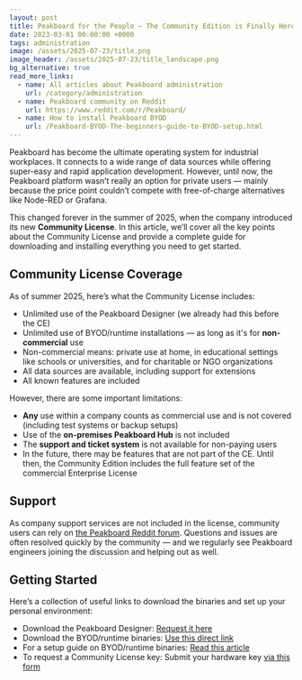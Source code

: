```yaml
---
layout: post
title: Peakboard for the People — The Community Edition is Finally Here
date: 2023-03-01 00:00:00 +0000
tags: administration
image: /assets/2025-07-23/title.png
image_header: /assets/2025-07-23/title_landscape.png
bg_alternative: true
read_more_links:
  - name: All articles about Peakboard administration
    url: /category/administration
  - name: Peakboard community on Reddit
    url: https://www.reddit.com/r/Peakboard/
  - name: How to install Peakboard BYOD
    url: /Peakboard-BYOD-The-beginners-guide-to-BYOD-setup.html
---
```

Peakboard has become the ultimate operating system for industrial workplaces. It connects to a wide range of data sources while offering super-easy and rapid application development. However, until now, the Peakboard platform wasn’t really an option for private users — mainly because the price point couldn’t compete with free-of-charge alternatives like Node-RED or Grafana.

This changed forever in the summer of 2025, when the company introduced its new **Community License**. In this article, we’ll cover all the key points about the Community License and provide a complete guide for downloading and installing everything you need to get started.

## Community License Coverage

As of summer 2025, here’s what the Community License includes:

- Unlimited use of the Peakboard Designer (we already had this before the CE)
- Unlimited use of BYOD/runtime installations — as long as it's for **non-commercial** use
- Non-commercial means: private use at home, in educational settings like schools or universities, and for charitable or NGO organizations
- All data sources are available, including support for extensions
- All known features are included

However, there are some important limitations:

- **Any** use within a company counts as commercial use and is not covered (including test systems or backup setups)
- Use of the **on-premises Peakboard Hub** is not included
- The **support and ticket system** is not available for non-paying users
- In the future, there may be features that are not part of the CE. Until then, the Community Edition includes the full feature set of the commercial Enterprise License

## Support

As company support services are not included in the license, community users can rely on [the Peakboard Reddit forum](https://www.reddit.com/r/Peakboard/). Questions and issues are often resolved quickly by the community — and we regularly see Peakboard engineers joining the discussion and helping out as well.

## Getting Started

Here’s a collection of useful links to download the binaries and set up your personal environment:

- Download the Peakboard Designer: [Request it here](https://www.peakboard.com/en/product/peakboard-designer)
- Download the BYOD/runtime binaries: [Use this direct link](https://peakboard.com/download/Peakboard/master/PeakboardRuntimeSetupUI.exe)
- For a setup guide on BYOD/runtime binaries: [Read this article](https://how-to-dismantle-a-peakboard-box.com/Peakboard-BYOD-The-beginners-guide-to-BYOD-setup.html)
- To request a Community License key: Submit your hardware key [via this form](https://www.peakboard.com/testing---page2)
